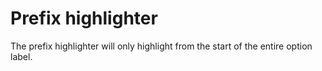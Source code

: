 # Prefix highlighter

The prefix highlighter will only highlight from the start of the entire option label.

